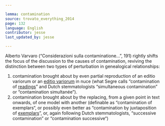```yaml
---

lemma: contamination
source: trovato_everything_2014
page: 132
language: English
contributor: jesse
last_updated_by: jesse

---
```

Alberto Varvaro (“Considerazioni sulla contaminatione…”, 191) rightly shifts the focus of the discussion to the causes of contamination, reviving the distinction between two types of perturbation in genealogical relationships:

1. contamination brought about  by even partial reproduction of an editio variorum or an [editio variorum](editionVariorum.html) in nuce (what Segre calls “contamination of [readings](readingVariant.html)” and Dutch stemmatologists “simultaneous contamination” or “contamination simultanée”).
2. contamination brought about by the replacing, from a given point in text onwards, of one model with another (definable as “contamination of exemplars“, or possibly even better as “contamination by juxtaposition of [exemplars](exemplar.html)”, or, again following Dutch stemmatologists, “successive contamination” or “contamination successive“)
